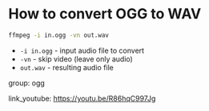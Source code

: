 # How to convert OGG to WAV

```bash
ffmpeg -i in.ogg -vn out.wav
```

- `-i in.ogg` - input audio file to convert
- `-vn` - skip video (leave only audio)
- `out.wav` - resulting audio file

group: ogg


link_youtube: https://youtu.be/R86hqC997Jg
